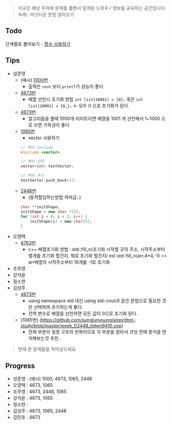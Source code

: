 > 이곳은 해당 주차에 문제를 풀면서 알게된 노하우 / 정보를 공유하는 공간입니다.
> 숙제 : 마크다운 문법 알아오기

## Todo

단계별로 풀어보기 - [함수 사용하기](https://www.acmicpc.net/step/5)

## Tips

- 성준영
    - (예시) [1000번](https://github.com/sungjunyoung/algorithm-study/blob/master/week_1/1000_junyoung.cpp)
        - 출력은 `cout` 보다 `printf`가 성능이 좋다
    - [4673번](https://github.com/sungjunyoung/algorithm-study/blob/master/week_1/4673_junyoung.cpp)
        - 배열 선언시 초기화 방법 `int list[10001] = {0};` 혹은 `int list[10001] = {0,};` <- 모두 0 으로 초기화가 된다.
    - [4673번](https://github.com/sungjunyoung/algorithm-study/blob/master/week_1/4673_junyoung.cpp)
        - 알고리즘을 풀때 1000개 리미트이면 배열을 1001 개 선언해서 1~1000 으로 쓰면 가독성이 좋다
    - [1065번](https://github.com/sungjunyoung/algorithm-study/blob/master/week_1/1065_junyoung.cpp)
        - vector 사용하기
        ```cpp
        // 벡터 include
        #include <vector>

        // 벡터 선언
        vector<int> testVector;

        // 벡터 푸시
        testVector.push_back(1);
        ```
    - [2448번](https://github.com/sungjunyoung/algorithm-study/blob/master/week_1/1065_junyoung.cpp)
        - (동적할당하는방법 까머금..)
       ```cpp
       char **initShape;
       initShape = new char *[3];
       for (int i = 0; i < 3; i++) {
           initShape[i] = new char[5];
       }
       ```
- 오영택
	- [4763번](https://github.com/sungjunyoung/algorithm-study/blob/master/week_1/4763_teki.cpp)
		- c++ 배열초기화 방법 : std::fill_n(초기화 시작할 곳의 주소, 시작주소부터 몇개를 초기화 할건지, 뭐로 초기화 할건지)
		ex) std::fill_n(arr,4*4,-1) >> arr배열의 시작주소부터 16개를 -1로 초기화
- 조주영
- 강석윤
- 정소현
- 김성주
    - [4673번](https://github.com/sungjunyoung/algorithm-study/blob/master/week_1/4673_tjdwn9410.cpp)
        - using namespace std 대신 using std::cout과 같은 문법으로 필요한 것만 선택하여 추가하는게 좋다.
        - 전역 변수로 배열을 선언하면 모든 값이 0으로 초기화 된다.
    - [1065번] (https://github.com/sungjunyoung/algorithm-study/blob/master/week_1/2448_tjdwn9410.cpp)
        - 전체 부분이 일정 구조의 반복이므로 각 부분을 잘라서 코딩 전에 분석을 먼저해보는것 추천.

> 현재 푼 문제들을 적어넣으세요

## Progress


- 성준영 : (예시) 1000, 4673, 1065, 2448
- 오영택 : 4673, 1065
- 조주영 : 4673, 2448, 1065
- 강석윤 : 4673, 1065
- 정소현 :
- 김성주 : 4673, 1065, 2448
- 김민호 : 4673
